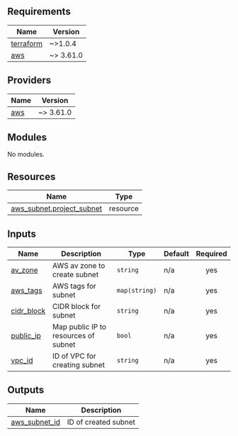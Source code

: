 ## Requirements

| Name | Version |
|------|---------|
| <a name="requirement_terraform"></a> [terraform](#requirement\_terraform) | ~>1.0.4 |
| <a name="requirement_aws"></a> [aws](#requirement\_aws) | ~> 3.61.0 |

## Providers

| Name | Version |
|------|---------|
| <a name="provider_aws"></a> [aws](#provider\_aws) | ~> 3.61.0 |

## Modules

No modules.

## Resources

| Name | Type |
|------|------|
| [aws_subnet.project_subnet](https://registry.terraform.io/providers/hashicorp/aws/latest/docs/resources/subnet) | resource |

## Inputs

| Name | Description | Type | Default | Required |
|------|-------------|------|---------|:--------:|
| <a name="input_av_zone"></a> [av\_zone](#input\_av\_zone) | AWS av zone to create subnet | `string` | n/a | yes |
| <a name="input_aws_tags"></a> [aws\_tags](#input\_aws\_tags) | AWS tags for subnet | `map(string)` | n/a | yes |
| <a name="input_cidr_block"></a> [cidr\_block](#input\_cidr\_block) | CIDR block for subnet | `string` | n/a | yes |
| <a name="input_public_ip"></a> [public\_ip](#input\_public\_ip) | Map public IP to resources of subnet | `bool` | n/a | yes |
| <a name="input_vpc_id"></a> [vpc\_id](#input\_vpc\_id) | ID of VPC for creating subnet | `string` | n/a | yes |

## Outputs

| Name | Description |
|------|-------------|
| <a name="output_aws_subnet_id"></a> [aws\_subnet\_id](#output\_aws\_subnet\_id) | ID of created subnet |

